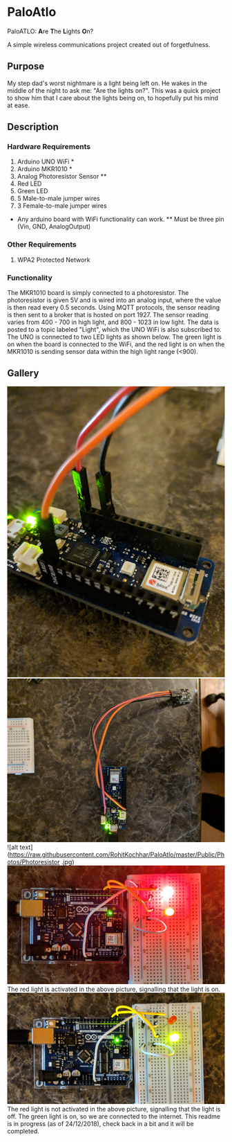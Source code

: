# PaloAtlo
PaloATLO: **A**re **T**he **L**ights **O**n?

A simple wireless communications project created out of forgetfulness.

## Purpose
My step dad's worst nightmare is a light being left on. He wakes in the middle of the night to ask me: "Are the lights on?". This was a quick project to show him that I care about the lights being on, to hopefully put his mind at ease.

## Description
### Hardware Requirements
1. Arduino UNO WiFi *
2. Arduino MKR1010 *
3. Analog Photoresistor Sensor **
4. Red LED
5. Green LED
6. 5 Male-to-male jumper wires
7. 3 Female-to-male jumper wires

* Any arduino board with WiFi functionality can work.
** Must be three pin (Vin, GND, AnalogOutput)
### Other Requirements
1. WPA2 Protected Network

### Functionality
The MKR1010 board is simply connected to a photoresistor. The photoresistor is given 5V and is wired into an analog input, where the value is then read every 0.5 seconds. Using MQTT protocols, the sensor reading is then sent to a broker that is hosted on port 1927. The sensor reading varies from 400 - 700 in high light, and 800 - 1023 in low light. The data is posted to a topic labeled "Light", which the UNO WiFi is also subscribed to. The UNO is connected to two LED lights as shown below. The green light is on when the board is connected to the WiFi, and the red light is on when the MKR1010 is sending sensor data within the high light range (<900). 

## Gallery
![alt text](https://raw.githubusercontent.com/RohitKochhar/PaloAtlo/master/Public/Photos/MKR1010.jpg)
![alt text](https://raw.githubusercontent.com/RohitKochhar/PaloAtlo/master/Public/Photos/MKR10102.jpg)
![alt text](https://raw.githubusercontent.com/RohitKochhar/PaloAtlo/master/Public/Photos/Photoresistor .jpg)
![alt text](https://raw.githubusercontent.com/RohitKochhar/PaloAtlo/master/Public/Photos/LightsOn.jpg)
The red light is activated in the above picture, signalling that the light is on.
![alt text](https://raw.githubusercontent.com/RohitKochhar/PaloAtlo/master/Public/Photos/LightsOff.jpg)
The red light is not activated in the above picture, signalling that the light is off. The green light is on, so we are connected to the internet.
This readme is in progress (as of 24/12/2018), check back in a bit and it will be completed.

